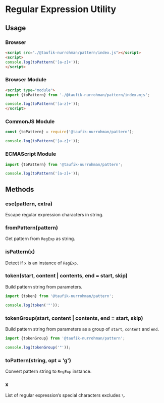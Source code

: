 Regular Expression Utility
==========================

Usage
-----

### Browser

~~~ html
<script src="./@taufik-nurrohman/pattern/index.js"></script>
<script>
console.log(toPattern('[a-z]+'));
</script>
~~~

### Browser Module

~~~ html
<script type="module">
import {toPattern} from './@taufik-nurrohman/pattern/index.mjs';

console.log(toPattern('[a-z]+'));
</script>
~~~

### CommonJS Module

~~~ js
const {toPattern} = require('@taufik-nurrohman/pattern');

console.log(toPattern('[a-z]+'));
~~~

### ECMAScript Module

~~~ js
import {toPattern} from '@taufik-nurrohman/pattern';

console.log(toPattern('[a-z]+'));
~~~

Methods
-------

### esc(pattern, extra)

Escape regular expression characters in string.

### fromPattern(pattern)

Get pattern from `RegExp` as string.

### isPattern(x)

Detect if `x` is an instance of `RegExp`.

### token(start, content | contents, end = start, skip)

Build pattern string from parameters.

~~~ js
import {token} from '@taufik-nurrohman/pattern';

console.log(token('"'));
~~~

### tokenGroup(start, content | contents, end = start, skip)

Build pattern string from parameters as a group of `start`, `content` and `end`.

~~~ js
import {tokenGroup} from '@taufik-nurrohman/pattern';

console.log(tokenGroup('"'));
~~~

### toPattern(string, opt = 'g')

Convert pattern string to `RegExp` instance.

### x

List of regular expression&rsquo;s special characters excludes `\`.
